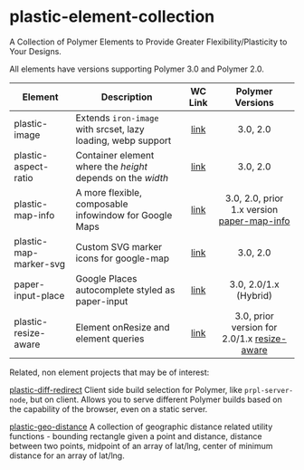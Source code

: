 # plastic-element-collection
A Collection of Polymer Elements to Provide Greater Flexibility/Plasticity to Your Designs.

All elements have versions supporting Polymer 3.0 and Polymer 2.0.

| Element | Description | WC Link | Polymer Versions |
| ------- | ----------- |:-----------------:|:-----------:|
| plastic-image | Extends `iron-image` with srcset, lazy loading, webp support | [link](https://www.webcomponents.org/element/mlisook/plastic-image) | 3.0, 2.0 |
| plastic-aspect-ratio | Container element where the _height_ depends on the _width_ | [link](https://www.webcomponents.org/element/mlisook/plastic-aspect-ratio) | 3.0, 2.0  |
| plastic-map-info | A more flexible, composable infowindow for Google Maps | [link](https://www.webcomponents.org/element/mlisook/plastic-map-info) | 3.0, 2.0, prior 1.x version [paper-map-info](https://github.com/mlisook/paper-map-info) |
| plastic-map-marker-svg | Custom SVG marker icons for google-map | [link](https://www.webcomponents.org/element/mlisook/plastic-map-marker-svg) | 3.0, 2.0 |
| paper-input-place | Google Places autocomplete styled as paper-input | [link](https://www.webcomponents.org/element/mlisook/paper-input-place) | 3.0, 2.0/1.x (Hybrid) |
| plastic-resize-aware | Element onResize and element queries | [link](https://www.webcomponents.org/element/plastic-resize-aware) | 3.0, prior version for 2.0/1.x [resize-aware](https://www.webcomponents.org/element/mlisook/resize-aware) |

Related, non element projects that may be of interest:

[plastic-diff-redirect](https://www.npmjs.com/package/plastic-diff-redirect) Client side build selection for Polymer, like `prpl-server-node`, but on client. Allows you to serve different Polymer builds based on the capability of the browser, even on a static server.

[plastic-geo-distance](https://www.npmjs.com/package/plastic-geo-distance) A collection of geographic distance related utility functions - 
bounding rectangle given a point and distance, distance between two points, midpoint of an array of lat/lng, center of minimum distance for an array of lat/lng.